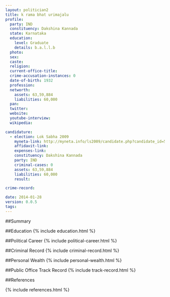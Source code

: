 ```yaml
---
layout: politician2
title: k rama bhat urimajalu
profile: 
  party: IND
  constituency: Dakshina Kannada
  state: Karnataka
  education: 
    level: Graduate
    details: b.a.l.l.b
  photo: 
  sex: 
  caste: 
  religion: 
  current-office-title: 
  crime-accusation-instances: 0
  date-of-birth: 1932
  profession: 
  networth: 
    assets: 63,59,884
    liabilities: 60,000
  pan: 
  twitter: 
  website: 
  youtube-interview: 
  wikipedia: 

candidature: 
  - election: Lok Sabha 2009
    myneta-link: http://myneta.info/ls2009/candidate.php?candidate_id=5910
    affidavit-link: 
    expenses-link: 
    constituency: Dakshina Kannada 
    party: IND
    criminal-cases: 0
    assets: 63,59,884
    liabilities: 60,000
    result:  

crime-record: 

date: 2014-01-28
version: 0.0.5
tags: 
---
```

##Summary


##Education
{% include education.html %}


##Political Career
{% include political-career.html %}


##Criminal Record
{% include criminal-record.html %}


##Personal Wealth
{% include personal-wealth.html %}


##Public Office Track Record
{% include track-record.html %}


##References


{% include references.html %}